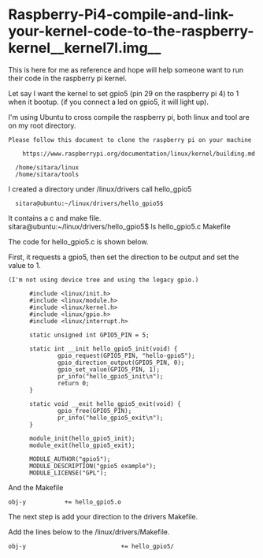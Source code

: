 # Raspberry-Pi4-compile-and-link-your-kernel-code-to-the-raspberry-kernel__kernel7l.img__
This is here for me as reference and hope will help someone want to run their code in the raspberry pi kernel.

Let say I want the kernel to set gpio5 (pin 29 on the raspberry pi 4) to 1 when it bootup. (if you connect a led on gpio5, it will light up).

I'm using Ubuntu to cross compile the raspberry pi, both linux and tool are on my root directory.
    
    Please follow this document to clone the raspberry pi on your machine
        
        https://www.raspberrypi.org/documentation/linux/kernel/building.md
        
      /home/sitara/linux
      /home/sitara/tools
      
I created a directory under /linux/drivers call hello_gpio5

      sitara@ubuntu:~/linux/drivers/hello_gpio5$
      
It contains a c and make file.        
      sitara@ubuntu:~/linux/drivers/hello_gpio5$ ls
      hello_gpio5.c  Makefile
      
 The code for hello_gpio5.c is shown below.
 
 First, it requests a gpio5, then set the direction to be output and set the value to 1. 
   
    (I'm not using device tree and using the legacy gpio.)

          #include <linux/init.h>
          #include <linux/module.h>
          #include <linux/kernel.h>
          #include <linux/gpio.h>
          #include <linux/interrupt.h>

          static unsigned int GPIO5_PIN = 5;

          static int __init hello_gpio5_init(void) {
                  gpio_request(GPIO5_PIN, "hello-gpio5");
                  gpio_direction_output(GPIO5_PIN, 0);
                  gpio_set_value(GPIO5_PIN, 1);
                  pr_info("hello_gpio5_init\n");
                  return 0;
          }

          static void __exit hello_gpio5_exit(void) {
                  gpio_free(GPIO5_PIN);
                  pr_info("hello_gpio5_exit\n");
          }

          module_init(hello_gpio5_init);
          module_exit(hello_gpio5_exit);

          MODULE_AUTHOR("gpio5");
          MODULE_DESCRIPTION("gpio5 example");
          MODULE_LICENSE("GPL"); 

And the Makefile           
    
    obj-y			+= hello_gpio5.o       
    
The next step is add your direction to the drivers Makefile.

Add the lines below to the /linux/drivers/Makefile.

    obj-y                           += hello_gpio5/

